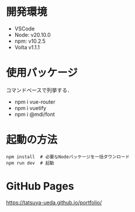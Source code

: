 # 開発環境

- VSCode
- Node: v20.10.0
- npm: v10.2.5
- Volta v1.1.1

# 使用パッケージ

コマンドベースで列挙する．

- npm i vue-router
- npm i vuetify
- npm i @mdi/font

# 起動の方法

```
npm install  # 必要なNodeパッケージを一括ダウンロード
npm run dev  # 起動
```

# GitHub Pages

https://tatsuya-ueda.github.io/portfolio/
